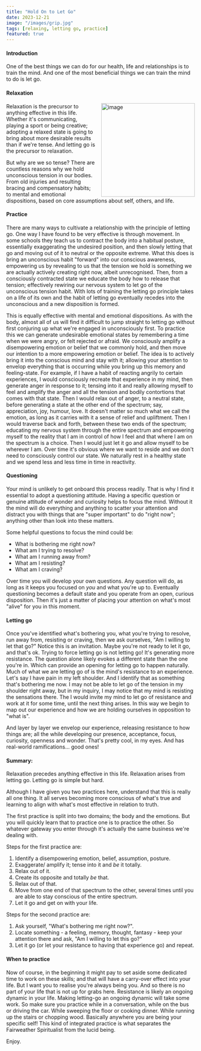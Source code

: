 ```yaml
---
title: "Hold On to Let Go"
date: 2023-12-21
image: "/images/grip.jpg"
tags: [relaxing, letting go, practice]
featured: true
---
```



#### Introduction
One of the best things we can do for our health, life and relationships is to train the mind. And one of the most beneficial things we can train the mind to do is let go. 

#### Relaxation 
<div class="article__head" style="">
    <img src="/images/holdonletgo.jpg" alt="image" height="250px" width="250px" style="float: right; margin-left: 15px;">
</div>
Relaxation is the precursor to anything effective in this life. Whether it's communicating, playing a sport or being creative; adopting a relaxed state is going to bring about more desirable results than if we're tense. And letting go is the precursor to relaxation. 

But why are we so tense? There are countless reasons why we hold unconscious tension in our bodies. From old injuries and resulting bracing and compensatory habits; to mental and emotional dispositions, based on core assumptions about self, others, and life. 


#### Practice
There are many ways to cultivate a relationship with the principle of letting go. One way I have found to be very effective is through movement. In some schools they teach us to contract the body into a habitual posture, essentially exaggerating the undesired position, and then slowly letting that go and moving out of it to neutral or the opposite extreme. What this does is bring an unconscious habit "forward" into our conscious awareness, empowering us by revealing to us that the tension we hold is something we are actually actively creating right now, albeit unrecognised. Then, from a consciously contracted state we educate the body how to release that tension; effectively rewiring our nervous system to let go of the unconscious tension habit. With lots of training the letting go principle takes on a life of its own and the habit of letting go eventually recedes into the unconscious and a new disposition is formed. 

This is equally effective with mental and emotional dispositions. As with the body, almost all of us will find it difficult to jump straight to letting go without first conjuring up what we're engaged in unconsciously first. To practice this we can generate undesirable emotional states by remembering a time when we were angry, or felt rejected or afraid. We consciously amplify a disempowering emotion or belief that we commonly hold, and then move our intention to a more empowering emotion or belief. The idea is to actively bring it into the conscious mind and stay with it; allowing your attention to envelop everything that is occurring while you bring up this memory and feeling-state. For example, if I have a habit of reacting angrily to certain experiences, I would consciously recreate that experience in my mind, then generate anger in response to it; tensing into it and really allowing myself to feel and amplify the anger and all the tension and bodily contortions that comes with that state. Then I would relax out of anger, to a neutral state, before generating a state at the other end of the spectrum; say, appreciation, joy, humour, love. It doesn't matter so much what we call the emotion, as long as it carries with it a sense of relief and upliftment. Then I would traverse back and forth, between these two ends of the spectrum; educating my nervous system through the entire spectrum and empowering myself to the reality that I am in control of how I feel and that where I am on the spectrum is a choice. Then I would just let it go and allow myself to be wherever I am. Over time it's obvious where we want to reside and we don't need to consciously control our state. We naturally rest in a healthy state and we spend less and less time in time in reactivity. 

#### Questioning
Your mind is unlikely to get onboard this process readily. That is why I find it essential to adopt a questioning attitude. Having a specific question or  genuine attitude of wonder and curiosity helps to focus the mind. Without it the mind will do everything and anything to scatter your attention and distract you with things that are "super important" to do "right now"; anything other than look into these matters. 

Some helpful questions to focus the mind could be:
- What is bothering me right now?
- What am I trying to resolve?
- What am I running away from?
- What am I resisting?
- What am I craving?

Over time you will develop your own questions. Any question will do, as long as it keeps you focused on *you* and what you're up to. Eventually questioning becomes a default state and you operate from an open, curious disposition. Then it's just a matter of placing your attention on what's most "alive" for you in this moment. 

#### Letting go
Once you've identified what's bothering you, what you're trying to resolve, run away from, resisting or craving, then we ask ourselves, "Am I willing to let that go?" Notice this is an invitation. Maybe you're not ready to let it go, and that's ok. Trying to force letting go is not letting go! It's generating more resistance. The question alone likely evokes a different state than the one you're in. Which can provide an opening for letting go to happen naturally. Much of what we are letting go of is the mind's resistance to an experience. Let's say I have pain in my left shoulder. And I identify that as something that's bothering me now. I may not be able to let go of the tension in my shoulder right away, but in my inquiry, I may notice that my mind is resisting the sensations there. The I would invite my mind to let go of resistance and work at it for some time, until the next thing arises. In this way we begin to map out our experience and how we are holding ourselves in opposition to "what is". 

And layer by layer we envelop our experience, releasing resistance to how things are; all the while developing our presence, acceptance, focus, curiosity, openness and wonder. That's pretty cool, in my eyes. And has real-world ramifications... good ones!

#### Summary:
Relaxation precedes anything effective in this life. Relaxation arises from letting go. Letting go is simple but hard. 

Although I have given you two practices here, understand that this is really all one thing. It all serves becoming more conscious of what's true and learning to align with what's most effective in relation to truth. 

The first practice is split into two domains; the body and the emotions. But you will quickly learn that to practice one is to practice the other. So whatever gateway you enter through it's actually the same business we're dealing with. 

Steps for the first practice are:
1. Identify a disempowering emotion, belief, assumption, posture.
2. Exaggerate/ amplify it; tense into it and *be* it totally. 
3. Relax out of it. 
4. Create its opposite and totally *be* that. 
5. Relax out of that. 
6. Move from one end of that spectrum to the other, several times until you are able to stay conscious of the entire spectrum. 
7. Let it go and get on with your life. 

Steps for the second practice are:
1. Ask yourself, "What's bothering me right now?". 
2. Locate something - a feeling, memory, thought, fantasy - keep your attention there and ask, "Am I willing to let this go?"
3. Let it go (or let your resistance to having that experience go) and repeat. 

#### When to practice
Now of course, in the beginning it might pay to set aside some dedicated time to work on these skills; and that will have a carry-over effect into your life. But I want you to realise you're always being you. And so there is no part of your life that is not up for grabs here. Resistance is likely an ongoing dynamic in your life. Making letting-go an ongoing dynamic will take some work. So make sure you practice while in a conversation, while on the bus or driving the car. While sweeping the floor or cooking dinner. While running up the stairs or chopping wood. Basically anywhere you are being your specific self! This kind of integrated practice is what separates the Fairweather Spiritualist from the lucid being. 

Enjoy. 

